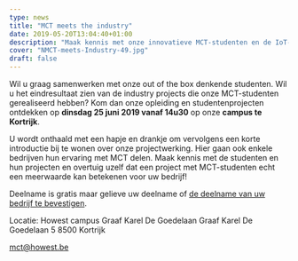 ```yaml
---
type: news
title: "MCT meets the industry"
date: 2019-05-20T13:04:40+01:00
description: "Maak kennis met onze innovatieve MCT-studenten en de IoT-projecten die zij ontwikkeld hebben in opdracht van Vlaamse partnerbedrijven."
cover: "NMCT-meets-Industry-49.jpg"
draft: false
---
```



Wil u graag samenwerken met onze out of the box denkende studenten. Wil u het eindresultaat zien van de industry projects die onze MCT-studenten gerealiseerd hebben?
Kom dan onze opleiding en studentenprojecten ontdekken op **dinsdag 25 juni 2019 vanaf 14u30** op onze **campus te Kortrijk**.

U wordt onthaald met een hapje en drankje om vervolgens een korte introductie bij te wonen over onze projectwerking. Hier gaan ook enkele bedrijven hun ervaring met MCT delen.
Maak kennis met de studenten en hun projecten en overtuig uzelf dat een project met MCT-studenten echt een meerwaarde kan betekenen voor uw bedrijf!

Deelname is gratis maar gelieve uw deelname of [de deelname van uw bedrijf te bevestigen](https://docs.google.com/forms/d/e/1FAIpQLSevq6Y_NdoVfR93JM6_fyB07Tfqi2hGhFA7QILJ43feUvXjPw/viewform).

Locatie:
Howest campus Graaf Karel De Goedelaan
Graaf Karel De Goedelaan 5
8500 Kortrijk

mct@howest.be
